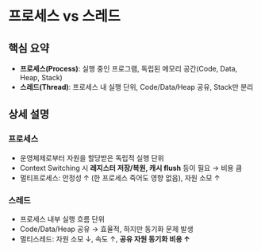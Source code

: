 # 프로세스 vs 스레드

## 핵심 요약
- **프로세스(Process)**: 실행 중인 프로그램, 독립된 메모리 공간(Code, Data, Heap, Stack)
- **스레드(Thread)**: 프로세스 내 실행 단위, Code/Data/Heap 공유, Stack만 분리

## 상세 설명
### 프로세스
- 운영체제로부터 자원을 할당받은 독립적 실행 단위
- Context Switching 시 **레지스터 저장/복원, 캐시 flush** 등이 필요 → 비용 큼
- 멀티프로세스: 안정성 ↑ (한 프로세스 죽어도 영향 없음), 자원 소모 ↑

### 스레드
- 프로세스 내부 실행 흐름 단위
- Code/Data/Heap 공유 → 효율적, 하지만 동기화 문제 발생
- 멀티스레드: 자원 소모 ↓, 속도 ↑, **공유 자원 동기화 비용 ↑**